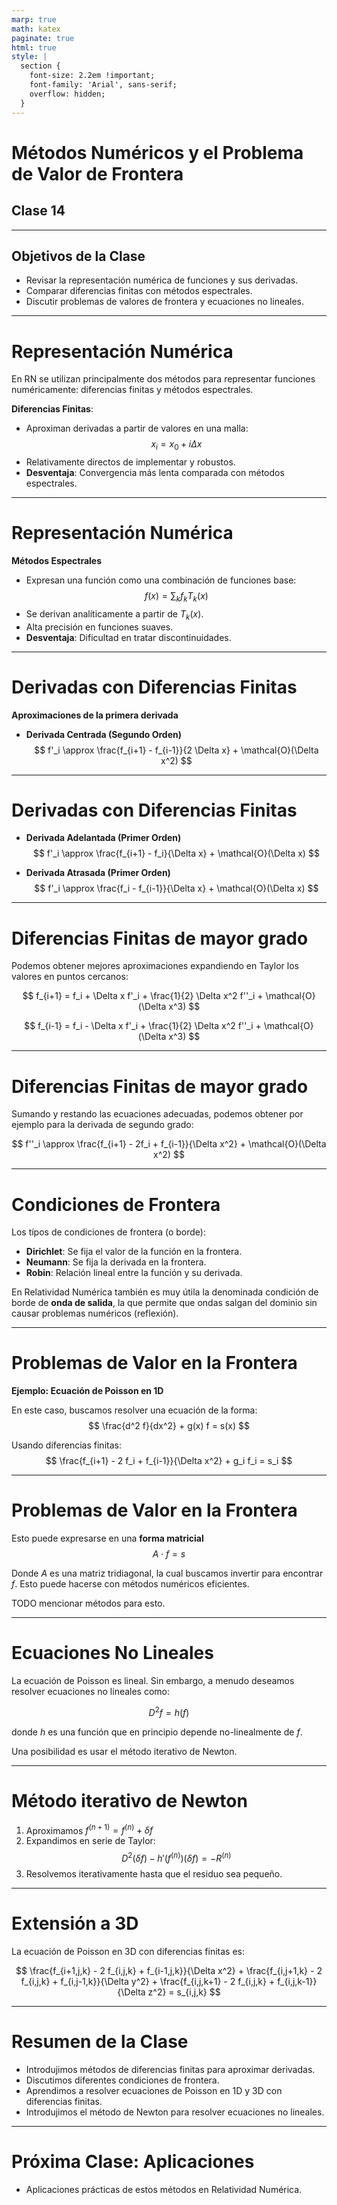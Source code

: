 ```yaml
---
marp: true
math: katex
paginate: true
html: true
style: |
  section {
    font-size: 2.2em !important;
    font-family: 'Arial', sans-serif;
    overflow: hidden;
  }
---
```


# **Métodos Numéricos y el Problema de Valor de Frontera**
## Clase 14

---

## **Objetivos de la Clase**
- Revisar la representación numérica de funciones y sus derivadas.
- Comparar diferencias finitas con métodos espectrales.
- Discutir problemas de valores de frontera y ecuaciones no lineales.

---

# **Representación Numérica**

En RN se utilizan principalmente dos métodos para representar funciones numéricamente: diferencias finitas y métodos espectrales.

**Diferencias Finitas**:
- Aproximan derivadas a partir de valores en una malla:
  $$ x_i = x_0 + i \Delta x $$
- Relativamente directos de implementar y robustos.
- **Desventaja**: Convergencia más lenta comparada con métodos espectrales.

---

# **Representación Numérica**


**Métodos Espectrales**
- Expresan una función como una combinación de funciones base:
  $$ f(x) = \sum_k f_k T_k(x) $$
- Se derivan analíticamente a partir de $T_k(x)$.
- Alta precisión en funciones suaves.
- **Desventaja**: Dificultad en tratar discontinuidades.


---

# **Derivadas con Diferencias Finitas**
**Aproximaciones de la primera derivada**

- **Derivada Centrada (Segundo Orden)**
$$
f'_i \approx \frac{f_{i+1} - f_{i-1}}{2 \Delta x} + \mathcal{O}(\Delta x^2)
$$

---

# **Derivadas con Diferencias Finitas**

- **Derivada Adelantada (Primer Orden)**
$$
f'_i \approx \frac{f_{i+1} - f_i}{\Delta x} + \mathcal{O}(\Delta x)
$$

- **Derivada Atrasada (Primer Orden)**
$$
f'_i \approx \frac{f_i - f_{i-1}}{\Delta x} + \mathcal{O}(\Delta x)
$$

---

# **Diferencias Finitas de mayor grado**

Podemos obtener mejores aproximaciones expandiendo en Taylor los valores en puntos cercanos:

$$
f_{i+1} = f_i + \Delta x f'_i + \frac{1}{2} \Delta x^2 f''_i + \mathcal{O}(\Delta x^3)
$$

$$
f_{i-1} = f_i - \Delta x f'_i + \frac{1}{2} \Delta x^2 f''_i + \mathcal{O}(\Delta x^3)
$$

---

# **Diferencias Finitas de mayor grado**

Sumando y restando las ecuaciones adecuadas, podemos obtener por ejemplo para la derivada de segundo grado:

$$
f''_i \approx \frac{f_{i+1} - 2f_i + f_{i-1}}{\Delta x^2} + \mathcal{O}(\Delta x^2)
$$

---

# **Condiciones de Frontera**

Los típos de condiciones de frontera (o borde): 
- **Dirichlet**: Se fija el valor de la función en la frontera.
- **Neumann**: Se fija la derivada en la frontera.
- **Robin**: Relación lineal entre la función y su derivada.

En Relatividad Numérica también es muy útila la denominada condición de borde de **onda de salida**, la que permite que ondas salgan del dominio sin causar problemas numéricos (reflexión).

---

# **Problemas de Valor en la Frontera**
**Ejemplo: Ecuación de Poisson en 1D**

En este caso, buscamos resolver una ecuación de la forma:
$$
\frac{d^2 f}{dx^2} + g(x) f = s(x)
$$

Usando diferencias finitas:
$$
\frac{f_{i+1} - 2 f_i + f_{i-1}}{\Delta x^2} + g_i f_i = s_i
$$

---

# **Problemas de Valor en la Frontera**

Esto puede expresarse en una **forma matricial**
$$
A \cdot f = s
$$

Donde $A$ es una matriz tridiagonal, la cual buscamos invertir para encontrar $f$. Esto puede hacerse con métodos numéricos eficientes.

TODO mencionar métodos para esto.

---

# **Ecuaciones No Lineales**

La ecuación de Poisson es lineal. Sin embargo, a menudo deseamos resolver ecuaciones no lineales como:

$$
D^2 f = h(f)
$$

donde $h$ es una función que en principio depende no-linealmente de $f$.

Una posibilidad es usar el método iterativo de Newton.

---

# **Método iterativo de Newton** 

1. Aproximamos $f^{(n+1)} = f^{(n)} + \delta f$
2. Expandimos en serie de Taylor:
   $$
   D^2 (\delta f) - h'(f^{(n)}) (\delta f) = -R^{(n)}
   $$
3. Resolvemos iterativamente hasta que el residuo sea pequeño.


---

# **Extensión a 3D**
La ecuación de Poisson en 3D con diferencias finitas es:

$$
\frac{f_{i+1,j,k} - 2 f_{i,j,k} + f_{i-1,j,k}}{\Delta x^2} +
\frac{f_{i,j+1,k} - 2 f_{i,j,k} + f_{i,j-1,k}}{\Delta y^2} +
\frac{f_{i,j,k+1} - 2 f_{i,j,k} + f_{i,j,k-1}}{\Delta z^2} = s_{i,j,k}
$$


---

# **Resumen de la Clase**
- Introdujimos métodos de diferencias finitas para aproximar derivadas.
- Discutimos diferentes condiciones de frontera.
- Aprendimos a resolver ecuaciones de Poisson en 1D y 3D con diferencias finitas.
- Introdujimos el método de Newton para resolver ecuaciones no lineales.

---

# **Próxima Clase: Aplicaciones**
- Aplicaciones prácticas de estos métodos en Relatividad Numérica.



